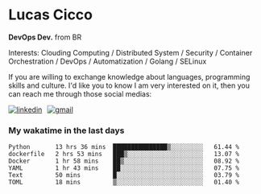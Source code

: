 # Lucas Cicco

**DevOps Dev.** from BR

Interests: Clouding Computing / Distributed System / Security / Container Orchestration / DevOps / Automatization / Golang / SELinux

If you are willing to exchange knowledge about languages, programming skills and culture. I'd like you to know I am very interested on it, then you can reach me through those social medias:

<div style="display: flex; align-items: center; gap: 10px;">
  <a href="https://www.linkedin.com/in/lucas-vitor-de-cicco" target="_blank">
    <img
      src="https://img.shields.io/badge/-LinkedIn-%230077B5?style=for-the-badge&logo=linkedin&logoColor=white"
      alt="linkedin"
      target="_blank" 
    />
  </a>
  <a href="mailto:lucasvitorx1@gmail.com">
      <img
        src="https://img.shields.io/badge/-Gmail-%23333?style=for-the-badge&logo=gmail&logoColor=white"
        alt="gmail"
        target="_blank"
      />
  </a>
</div>

### My wakatime in the last days

<!--START_SECTION:waka-->

```text
Python       13 hrs 36 mins  ███████████████▒░░░░░░░░░   61.44 %
dockerfile   2 hrs 53 mins   ███▒░░░░░░░░░░░░░░░░░░░░░   13.07 %
Docker       1 hr 58 mins    ██▒░░░░░░░░░░░░░░░░░░░░░░   08.92 %
YAML         1 hr 43 mins    ██░░░░░░░░░░░░░░░░░░░░░░░   07.75 %
Text         50 mins         █░░░░░░░░░░░░░░░░░░░░░░░░   03.79 %
TOML         18 mins         ▒░░░░░░░░░░░░░░░░░░░░░░░░   01.40 %
```

<!--END_SECTION:waka-->
